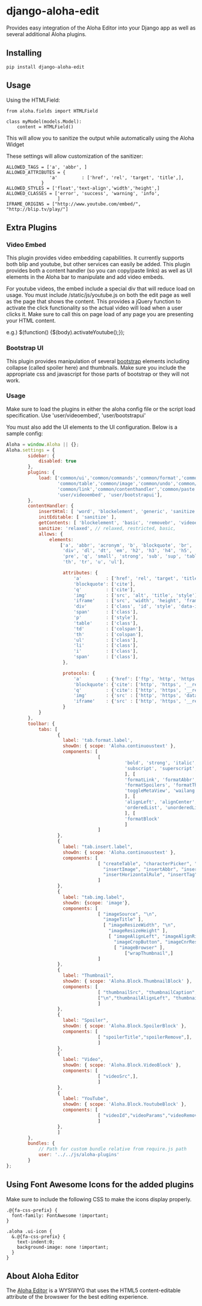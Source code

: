 django-aloha-edit
=================

Provides easy integration of the Aloha Editor into your Django app as well as several additional Aloha plugins.

Installing
----------

    pip install django-aloha-edit

Usage
-----

Using the HTMLField:

    from aloha.fields import HTMLField

    class myModel(models.Model):
        content = HTMLField()

This will allow you to sanitize the output while automatically using the Aloha Widget

These settings will allow customization of the sanitizer:

    ALLOWED_TAGS = ['a', 'abbr', ]
    ALLOWED_ATTRIBUTES = {
                    'a'         : ['href', 'rel', 'target', 'title',],
                 }
    ALLOWED_STYLES = ['float','text-align','width','height',]
    ALLOWED_CLASSES = ['error', 'success', 'warning', 'info',
                       ]
    IFRAME_ORIGINS = ["http://www.youtube.com/embed/", "http://blip.tv/play/"]

Extra Plugins
-------------

### Video Embed

This plugin provides video embedding capabilities. It currently supports both blip and youtube, but other services can easily be added.
This plugin provides both a content handler (so you can copy/paste links) as well as UI elements in the Aloha bar to manipulate and add
video embeds.

For youtube videos, the embed include a special div that will reduce load on usage. You must include /static/js/youtube.js on both the
edit page as well as the page that shows the content. This provides a jQuery function to activate the click functionality so the
actual video will load when a user clicks it. Make sure to call this on page load of any page you are presenting your HTML content.

e.g.) $(function() {$(body).activateYoutube();});

### Bootstrap UI

This plugin provides manipulation of several [bootstrap](http://twitter.github.io/bootstrap/) elements including collapse (called spoiler here)
and thumbnails. Make sure you include the appropriate css and javascript for those parts of bootstrap or they will not work.

### Usage

Make sure to load the plugins in either the aloha config file or the script load specification. Use 'user/videoembed', 'user/bootstrapui'

You must also add the UI elements to the UI configuration. Below is a sample config:

```javascript
Aloha = window.Aloha || {};
Aloha.settings = {
		sidebar: {
			disabled: true
		},
		plugins: {
			load: ['common/ui','common/commands','common/format','common/list', 'common/align',
			       'common/table','common/image','common/undo','common/abbr',
			       'common/link','common/contenthandler','common/paste','common/block','common/characterpicker',
			       'user/videoembed', 'user/bootstrapui'],
		},
		contentHandler: {
			insertHtml: [ 'word', 'blockelement', 'generic', 'sanitize', 'videoembed', ],
			initEditable: [ 'sanitize' ],
			getContents: [ 'blockelement', 'basic', 'removebr', 'videoembed', 'spoiler', 'sanitize', ],
			sanitize: 'relaxed', // relaxed, restricted, basic,
			allows: {
				elements: 
					['a', 'abbr', 'acronym', 'b', 'blockquote', 'br', 'cite', 'code', 'dd', 'del',
					 'div', 'dl', 'dt', 'em', 'h2', 'h3', 'h4', 'h5', 'i', 'iframe', 'img', 'ins', 'li', 'ol', 'p',
					 'pre', 'q', 'small', 'strong', 'sub', 'sup', 'table', 'td',
					 'th', 'tr', 'u', 'ul'],

					 attributes: {
						 'a'         : ['href', 'rel', 'target', 'title', 'data-toggle', 'class'],
						 'blockquote': ['cite'],
						 'q'         : ['cite'],
						 'img'       : ['src', 'alt', 'title', 'style'],
						 'iframe'    : ['src', 'width', 'height', 'frameborder', 'allowfullscreen'],
						 'div'       : ['class', 'id', 'style', 'data-id', 'data-params'],
						 'span'      : ['class'],
						 'p'         : ['style'],
						 'table'     : ['class'],
						 'td'        : ['colspan'],
						 'th'        : ['colspan'],
						 'ul'        : ['class'],
						 'li'        : ['class'],
						 'i'         : ['class'],
						 'span'      : ['class'],
					 },

					 protocols: {
						 'a'         : {'href': ['ftp', 'http', 'https', 'mailto', '__relative__']}, // Sanitize.RELATIVE
						 'blockquote': {'cite': ['http', 'https', '__relative__']},
						 'q'         : {'cite': ['http', 'https', '__relative__']},
						 'img'       : {'src' : ['http', 'https', 'data', '__relative__']},
						 'iframe'    : {'src' : ['http', 'https', '__relative__']}
					 }
			}
		},
		toolbar: {
			tabs: [
			       {
			      	 label: 'tab.format.label',
			      	 showOn: { scope: 'Aloha.continuoustext' },
			      	 components: [
			      	              [
											'bold', 'strong', 'italic', 'emphasis', '\n',
											'subscript', 'superscript', 'strikethrough', 'quote',
											], [
											'formatLink', 'formatAbbr', 'formatNumeratedHeaders', 'toggleDragDrop', '\n',
											'formatSpoilers', 'formatThumbnail', 'addVideo', '\n',
											'toggleMetaView', 'wailang', 'toggleFormatlessPaste',
											], [
											'alignLeft', 'alignCenter', 'alignRight', 'alignJustify', '\n',
											'orderedList', 'unorderedList', 'indentList', 'outdentList'
											], [
											'formatBlock'
											]
			      	              ]
			       },
			       {
			      	 label: "tab.insert.label",
			      	 showOn: { scope: 'Aloha.continuoustext' },
			      	 components: [
			      	              [ "createTable", "characterPicker", "insertLink",
			      	                "insertImage", "insertAbbr", "insertToc",
			      	                "insertHorizontalRule", "insertTag", 'insertSpoilers', 'insertVideo','insertThumbnail',]
			      	              ]
			       },
			       {
			      	 label: "tab.img.label",
			      	 showOn: {scope: 'image'},
			      	 components: [
			      	              [ "imageSource", "\n",
			      	                "imageTitle" ],
			      	                [ "imageResizeWidth", "\n",
			      	                  "imageResizeHeight" ],
			      	                  [ "imageAlignLeft", "imageAlignRight", "imageAlignNone", "\n",
			      	                    "imageCropButton", "imageCnrReset", "imageCnrRatio",   ],
			      	                    [ "imageBrowser" ],
			      	              			["wrapThumbnail",]
			      	              ]
			       },
			       {
			      	 label: "Thumbnail",
			      	 showOn: { scope: 'Aloha.Block.ThumbnailBlock' },
			      	 components: [
			      	              [ "thumbnailSrc", "thumbnailCaption","thumbnailRemove",],
			      	              ["\n","thumbnailAlignLeft", "thumbnailAlignRight", "thumbnailAlignNone"]
			      	              ]
			       },
			       {
			      	 label: "Spoiler",
			      	 showOn: { scope: 'Aloha.Block.SpoilerBlock' },
			      	 components: [
			      	              [ "spoilerTitle","spoilerRemove",],
			      	              ]
			       },
			       {
			      	 label: "Video",
			      	 showOn: { scope: 'Aloha.Block.VideoBlock' },
			      	 components: [
			      	              [ "videoSrc",],
			      	              ]
			       },
			       {
			      	 label: "YouTube",
			      	 showOn: { scope: 'Aloha.Block.YoutubeBlock' },
			      	 components: [
			      	              [ "videoId","videoParams","videoRemove"],
			      	              ]
			       },
			       ]
		},
		bundles: {
			// Path for custom bundle relative from require.js path
			user: '../../js/aloha-plugins'
		}
};

```

Using Font Awesome Icons for the added plugins
----------------------------------------------

Make sure to include the following CSS to make the icons display properly.

```
.@{fa-css-prefix} {
  font-family: FontAwesome !important;
}

.aloha .ui-icon {
  &.@{fa-css-prefix} {
    text-indent:0;
    background-image: none !important;
  } 
}

```

About Aloha Editor
------------------
The [Aloha Editor](http://www.aloha-editor.org/) is a WYSIWYG that uses the
HTML5 content-editable attribute of the browswer for the best editing experience.
